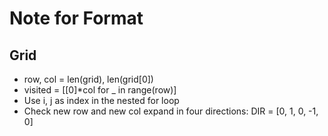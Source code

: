 # Note for Format
## Grid
*	row, col = len(grid), len(grid[0])
*	visited = [[0]*col for _ in range(row)]
*	Use i, j as index in the nested for loop
*	Check new row and new col expand in four directions: DIR = [0, 1, 0, -1, 0]